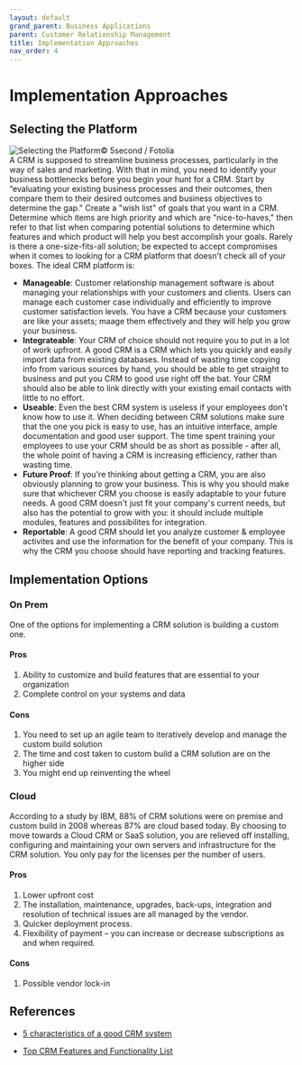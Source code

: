 ```yaml
---
layout: default
grand_parent: Business Applications
parent: Customer Relationship Management
title: Implementation Approaches
nav_order: 4
---
```


# Implementation Approaches

## Selecting the Platform​
![Selecting the Platform](https://www.kothes.com/fileadmin/_processed_/3/5/csm_Fotolia_128376149_M_5second_8d71485b1e.jpg)© 5second / Fotolia</br>
A CRM is supposed to streamline business processes, particularly in the way of sales and marketing. With that in mind, you need to identify your business bottlenecks before you begin your hunt for a CRM. Start by “evaluating your existing business processes and their outcomes, then compare them to their desired outcomes and business objectives to determine the gap." Create a "wish list" of goals that you want in a CRM. Determine which items are high priority and which are "nice-to-haves," then refer to that list when comparing potential solutions to determine which features and which product will help you best accomplish your goals. 
Rarely is there a one-size-fits-all solution; be expected to accept compromises when it comes to looking for a CRM platform that doesn't check all  of your boxes.
The ideal CRM platform is:
* **Manageable**: Customer relationship management software is about managing your relationships with your customers and clients. Users can manage each customer case individually and efficiently to improve customer satisfaction levels. You have a CRM because your customers are like your assets; maage them effectively and they will help you grow your business.
* **Integrateable**: Your CRM of choice should not require you to put in a lot of work upfront. A good CRM is a CRM which lets you quickly and easily import data from existing databases. Instead of wasting time copying info from various sources by hand, you should be able to get straight to business and put you CRM to good use right off the bat. Your CRM should also be able to link directly with your existing email contacts with little to no effort.
* **Useable**: Even the best CRM system is useless if your employees don't know how to use it. When deciding between CRM solutions make sure that the one you pick is easy to use, has an intuitive interface, ample documentation and good user support. The time spent training your employees to use your CRM should be as short as possible - after all, the whole point of having a CRM is increasing efficiency, rather than wasting time.
* **Future Proof**: If you're thinking about getting a CRM, you are also obviously planning to grow your business. This is why you should make sure that whichever CRM you choose is easily adaptable to your future needs. A good CRM doesn't just fit your company's current needs, but also has the potential to grow with you: it should include multiple modules, features and possibilites for integration.
* **Reportable**: A good CRM should let you analyze customer & employee activites and use the information for the benefit of your company. This is why the CRM you choose should have reporting and tracking features.

## Implementation Options

### On Prem
 
One of the options for implementing a CRM solution is building a custom one.
 
#### Pros
 
  1. Ability to customize and build features that are essential to your organization
  2. Complete control on your systems and data
 
#### Cons
 
  1. You need to set up an agile team to iteratively develop and manage the custom build solution
  2. The time and cost taken to custom build a CRM solution are on the higher side
  3. You might end up reinventing the wheel
 

### Cloud
 
  According to a study by IBM, 88% of CRM solutions were on premise and custom build in 2008 whereas 87% are cloud based today. By choosing to move towards a Cloud CRM or SaaS solution, you are relieved off installing, configuring and maintaining your own servers and infrastructure for the CRM solution. You only pay for the licenses per the number of users.
 
#### Pros
 
1. Lower upfront cost
 2. The installation, maintenance, upgrades, back-ups, integration and resolution of technical issues are all managed by the vendor.
3. Quicker deployment process.
4. Flexibility of payment – you can increase or decrease subscriptions as and when required.
 
#### Cons
 
1. Possible vendor lock-in
 

## References
* [5 characteristics of a good CRM system](https://sugester.com/article/crm-1)

* [Top CRM Features and Functionality List](https://www.selecthub.com/customer-relationship-management/crm-features-functionality-list/)
